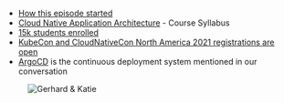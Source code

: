 - [How this episode started](https://twitter.com/k_gamanji/status/1396933488553693190)
- [Cloud Native Application Architecture](https://www.udacity.com/course/cloud-native-application-architecture-nanodegree--nd064) - Course Syllabus
- [15k students enrolled](https://www.linkedin.com/posts/katie-gamanji_suse-rancher-community-activity-6808040710869155840-An1r)
- [KubeCon and CloudNativeCon North America 2021 registrations are open](https://twitter.com/CloudNativeFdn/status/1407720966600470528)
- [ArgoCD](https://argo-cd.readthedocs.io/en/stable/) is the continuous deployment system mentioned in our conversation

<figure class="richtext-figure richtext-figure--full">
  <img src="https://changelog-assets.s3.amazonaws.com/shipit/shipit-8--katie-gamanji.jpg" alt="Gerhard & Katie" loading="lazy">
</figure>